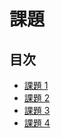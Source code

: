 # 課題

## 目次

- [課題 1](prac01/README.md)
- [課題 2](prac02/README.md)
- [課題 3](prac03/README.md)
- [課題 4](prac04/README.md)
